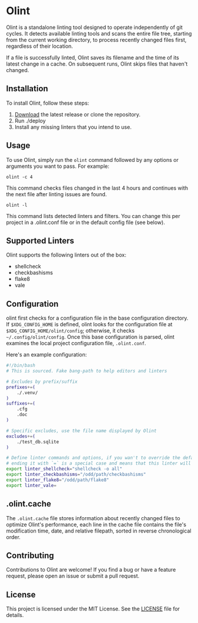 # Olint

Olint is a standalone linting tool designed to operate independently of git cycles. It detects available linting tools and scans the entire file tree, starting from the current working directory, to process recently changed files first, regardless of their location.

If a file is successfully linted, Olint saves its filename and the time of its latest change in a cache. On subsequent runs, Olint skips files that haven't changed.

## Installation

To install Olint, follow these steps:

1. [Download](#) the latest release or clone the repository.
2. Run ./deploy
3. Install any missing linters that you intend to use.

## Usage

To use Olint, simply run the `olint` command followed by any options or arguments you want to pass. For example:

```shell
olint -c 4
```

This command checks files changed in the last 4 hours and continues with the next file after linting issues are found.

```shell
olint -l
```

This command lists detected linters and filters.
You can change this per project in a .olint.conf file
or in the default config file (see below).

## Supported Linters

Olint supports the following linters out of the box:

- shellcheck
- checkbashisms
- flake8
- vale

## Configuration

olint first checks for a configuration file in the base configuration directory. If `$XDG_CONFIG_HOME` is defined, olint looks for the configuration file at `$XDG_CONFIG_HOME/olint/config`; otherwise, it checks `~/.config/olint/config`. Once this base configuration is parsed, olint examines the local project configuration file, `.olint.conf`.

Here's an example configuration:

```bash
#!/bin/bash
# This is sourced. Fake bang-path to help editors and linters

# Excludes by prefix/suffix
prefixes+=(
    ./.venv/
)
suffixes+=(
    .cfg
    .doc
)

# Specific excludes, use the file name displayed by Olint
excludes+=(
    ./test_db.sqlite
)

# Define linter commands and options, if you wan't to override the defaults.
# ending it with `=` is a special case and means that this linter will not be used.
export linter_shellcheck="shellcheck -o all"
export linter_checkbashisms="/odd/path/checkbashisms"
export linter_flake8="/odd/path/flake8"
export linter_vale=
```

## .olint.cache

The `.olint.cache` file stores information about recently changed files
to optimize Olint's performance, each line in the cache file contains the file's modification time, date,
and relative filepath, sorted in reverse chronological order.

## Contributing

Contributions to Olint are welcome! If you find a bug or have a feature request, please open an issue or submit a pull request.

## License

This project is licensed under the MIT License. See the [LICENSE](LICENSE) file for details.
